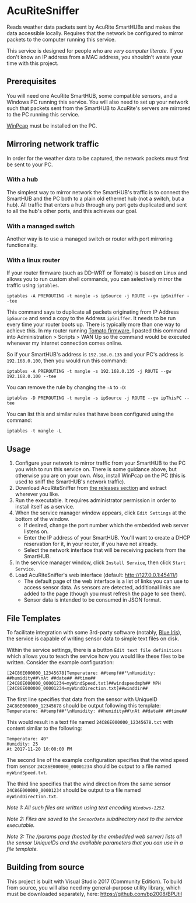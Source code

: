 # AcuRiteSniffer
Reads weather data packets sent by AcuRite SmartHUBs and makes the data accessible locally.  Requires that the network be configured to mirror packets to the computer running this service.

This service is designed for people who are *very computer literate*.  If you don't know an IP address from a MAC address, you shouldn't waste your time with this project.

## Prerequisites

You will need one AcuRite SmartHUB, some compatible sensors, and a Windows PC running this service.  You will also need to set up your network such that packets sent from the SmartHUB to AcuRite's servers are mirrored to the PC running this service.

[WinPcap](https://www.winpcap.org/) must be installed on the PC.

## Mirroring network traffic

In order for the weather data to be captured, the network packets must first be sent to your PC.

### With a hub

The simplest way to mirror network the SmartHUB's traffic is to connect the SmartHUB and the PC both to a plain old ethernet hub (not a switch, but a hub).  All traffic that enters a hub through any port gets duplicated and sent to all the hub's other ports, and this achieves our goal.

### With a managed switch

Another way is to use a managed switch or router with port mirroring functionality.

### With a linux router

If your router firmware (such as DD-WRT or Tomato) is based on Linux and allows you to run custom shell commands, you can selectively mirror the traffic using `iptables`.

```
iptables -A PREROUTING -t mangle -s ipSource -j ROUTE --gw ipSniffer --tee
```

This command says to duplicate all packets originating from IP Address `ipSource` and send a copy to the Address `ipSniffer`.  It needs to be run every time your router boots up.  There is typically more than one way to achieve this.  In my router running [Tomato firmware](http://tomato.groov.pl/), I pasted this command into Administration > Scripts > WAN Up so the command would be executed whenever my internet connection comes online.

So if your SmartHUB's address is `192.168.0.135` and your PC's address is `192.168.0.100`, then you would run this command:

```
iptables -A PREROUTING -t mangle -s 192.168.0.135 -j ROUTE --gw 192.168.0.100 --tee
```

You can remove the rule by changing the `-A` to `-D`:

```
iptables -D PREROUTING -t mangle -s ipSource -j ROUTE --gw ipThisPC --tee
```

You can list this and similar rules that have been configured using the command:

```
iptables -t mangle -L
```

## Usage

1) Configure your network to mirror traffic from your SmartHUB to the PC you wish to run this service on.  There is some guidance above, but otherwise you are on your own.  Also, install WinPcap on the PC (this is used to sniff the SmartHUB's network traffic).
2) Download AcuRiteSniffer from [the releases section](https://github.com/bp2008/AcuRiteSniffer/releases) and extract wherever you like.
3) Run the executable.  It requires administrator permission in order to install itself as a service.
4) When the service manager window appears, click `Edit Settings` at the bottom of the window.
    * If desired, change the port number which the embedded web server listens on.
    * Enter the IP address of your SmartHUB.  You'll want to create a DHCP reservation for it, in your router, if you have not already.
    * Select the network interface that will be receiving packets from the SmartHUB.
5) In the service manager window, click `Install Service`, then click `Start Service`.
6) Load AcuRiteSniffer's web interface (default: http://127.0.0.1:45411/)
    * The default page of the web interface is a list of links you can use to access sensor data.  As sensors are detected, additional links are added to the page (though you must refresh the page to see them).
    * Sensor data is intended to be consumed in JSON format.

## File Templates

To facilitate integration with some 3rd-party software (notably, [Blue Iris](http://blueirissoftware.com/)), the service is capable of writing sensor data to simple text files on disk.

Within the service settings, there is a button `Edit text file definitions` which allows you to teach the service how you would like these files to be written.  Consider the example configuration:

```
[24C86E000000_12345678]Temperature: ##tempf##°\nHumidity: ##humidity##\nAt ##date## ##time##
[24C86E000000_00001234=myWindSpeed.txt]##windspeedmph## MPH
[24C86E000000_00001234=myWindDirection.txt]##winddir##
```

The first line specifies that data from the sensor with UniqueID `24C86E000000_12345678` should be output following this template: `Temperature: ##tempf##°\nHumidity: ##humidity##\nAt ##date## ##time##`

This would result in a text file named `24C86E000000_12345678.txt` with content similar to the following:

```
Temperature: 40°
Humidity: 25
At 2017-11-20 10:00:00 PM
```

The second line of the example configuration specifies that the wind speed from sensor `24C86E000000_00001234` should be output to a file named `myWindSpeed.txt`.

The third line specifies that the wind direction from the same sensor `24C86E000000_00001234` should be output to a file named `myWindDirection.txt`.

*Note 1: All such files are written using text encoding `Windows-1252`.*

*Note 2: Files are saved to the `SensorData` subdirectory next to the service executable.*

*Note 3: The /params page (hosted by the embedded web server) lists all the sensor UniqueIDs and the available parameters that you can use in a file template.*

## Building from source

This project is built with Visual Studio 2017 (Community Edition).  To build from source, you will also need my general-purpose utility library, which must be downloaded separately, here: https://github.com/bp2008/BPUtil
